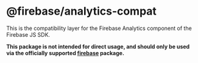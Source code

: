 # @firebase/analytics-compat

This is the compatibility layer for the Firebase Analytics component of the Firebase JS SDK.

**This package is not intended for direct usage, and should only be used via the officially supported [firebase](https://www.npmjs.com/package/firebase) package.**
